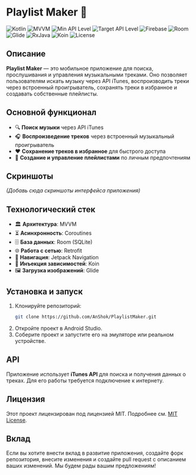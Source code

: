 # Playlist Maker 🎵

![Kotlin](https://img.shields.io/badge/Kotlin-1.7.1-blue)
![MVVM](https://img.shields.io/badge/Architecture-MVVM-brightgreen)
![Min API Level](https://img.shields.io/badge/Min%20API-29-brightgreen)
![Target API Level](https://img.shields.io/badge/Target%20API-34-blue)
![Firebase](https://img.shields.io/badge/Firebase-Analytics-orange)
![Room](https://img.shields.io/badge/Room-2.6.1-yellow)
![Glide](https://img.shields.io/badge/Glide-4.14.2-green)
![RxJava](https://img.shields.io/badge/RxJava-2.2.21-purple)
![Koin](https://img.shields.io/badge/Koin-3.3.0-red)
![License](https://img.shields.io/badge/license-MIT-green)

## Описание

**Playlist Maker** — это мобильное приложение для поиска, прослушивания и управления музыкальными треками. Оно позволяет пользователям искать музыку через API iTunes, воспроизводить треки через встроенный проигрыватель, сохранять треки в избранное и создавать собственные плейлисты.

## Основной функционал

- 🔍 **Поиск музыки** через API iTunes
- 🎧 **Воспроизведение треков** через встроенный музыкальный проигрыватель
- ❤️ **Сохранение треков в избранное** для быстрого доступа
- 📂 **Создание и управление плейлистами** по личным предпочтениям

## Скриншоты

*(Добавь сюда скриншоты интерфейса приложения)*

## Технологический стек

- 🏛 **Архитектура**: MVVM
- ⏳ **Асинхронность**: Coroutines
- 🗄 **База данных**: Room (SQLite)
- 🌐 **Работа с сетью**: Retrofit
- 🧭 **Навигация**: Jetpack Navigation
- 🔗 **Инъекция зависимостей**: Koin
- 🖼 **Загрузка изображений**: Glide

## Установка и запуск

1. Клонируйте репозиторий:
    ```bash
    git clone https://github.com/AnShok/PlaylistMaker.git
    ```
2. Откройте проект в Android Studio.
3. Соберите проект и запустите его на эмуляторе или реальном устройстве.

## API

Приложение использует **iTunes API** для поиска и получения данных о треках. Для его работы требуется подключение к интернету.

## Лицензия

Этот проект лицензирован под лицензией MIT. Подробнее см. [MIT License](https://opensource.org/licenses/MIT).



## Вклад

Если вы хотите внести вклад в развитие приложения, создайте форк репозитория, внесите изменения и создайте pull request с описанием ваших изменений. Мы будем рады вашим предложениям!
